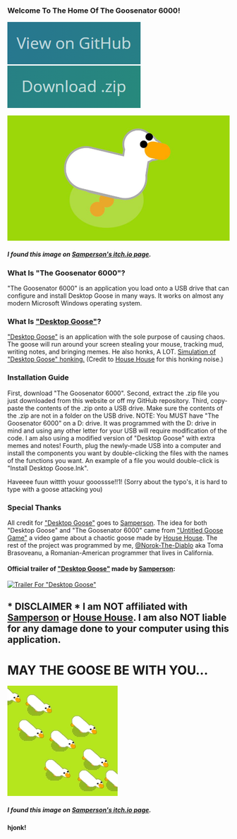 ### Welcome To The Home Of The Goosenator 6000!

[![View "The Goosenator 6000"](view.png)](https://github.com/Norok-The-Diablo/goosenator/) [![Download "The Goosenator 6000"](download.png)](https://github.com/Norok-The-Diablo/goosenator/archive/refs/heads/main.zip)



![Desktop Goose](desktop-goose.png)
##### I found this image on [Samperson's itch.io page](https://samperson.itch.io/).



### What Is "The Goosenator 6000"?

"The Goosenator 6000" is an application you load onto a USB drive that can configure and install Desktop Goose in many ways. It works on almost any modern Microsoft Windows operating system.



### What Is ["Desktop Goose"](https://samperson.itch.io/desktop-goose)?

["Desktop Goose"](https://samperson.itch.io/desktop-goose) is an application with the sole purpose of causing chaos. The goose will run around your screen stealing your mouse, tracking mud, writing notes, and bringing memes. He also honks, A LOT. [Simulation of "Desktop Goose" honking.](/hjonk.mp3) (Credit to [House House](https://househou.se) for this honking noise.)



### Installation Guide

First, download "The Goosenator 6000". Second, extract the .zip file you just downloaded from this website or off my GitHub repository. Third, copy-paste the contents of the .zip onto a USB drive. Make sure the contents of the .zip are not in a folder on the USB drive. NOTE: You MUST have "The Goosenator 6000" on a D: drive. It was programmed with the D: drive in mind and using any other letter for your USB will require modification of the code. I am also using a modified version of "Desktop Goose" with extra memes and notes! Fourth, plug the newly-made USB into a computer and install the components you want by double-clicking the files with the names of the functions you want. An example of a file you would double-click is "Install Desktop Goose.lnk".



Haveeee fuun wittth youur gooossse!!1! (Sorry about the typo's, it is hard to type with a goose attacking you)



### Special Thanks

All credit for ["Desktop Goose"](https://samperson.itch.io/desktop-goose) goes to [Samperson](https://samperson.itch.io/). The idea for both "Desktop Goose" and "The Goosenator 6000" came from ["Untitled Goose Game"](https://goose.game/) a video game about a chaotic goose made by [House House](https://househou.se/). The rest of the project was programmed by me, [@Norok-The-Diablo](https://github.com/Norok-The-Diablo/) aka Toma Brasoveanu, a Romanian-American programmer that lives in California.



#### Official trailer of ["Desktop Goose"](https://samperson.itch.io/desktop-goose) made by [Samperson](https://samperson.itch.io/):



[![Trailer For "Desktop Goose"](https://img.youtube.com/vi/EQx6fyrZDWM/0.jpg)](https://www.youtube.com/watch?v=EQx6fyrZDWM)




## * DISCLAIMER * I am NOT affiliated with [Samperson](https://samperson.itch.io/) or [House House](https://househou.se). I am also NOT liable for any damage done to your computer using this application.

































#                                                               MAY THE GOOSE BE WITH YOU...
![The Swarm](swarm-of-geese.png)

##### I found this image on [Samperson's itch.io page](https://samperson.itch.io/).

#### hjonk!


